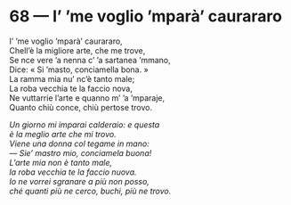 # 68 — I’ ’me voglio ’mparà’ caurararo

I’ ’me voglio ’mparà’ caurararo,  
Chell’è la migliore arte, che me trove,  
Se nce vere ’a nenna c’ ’a sartanea ’mmano,  
Dice: « Si ’masto, conciamella bona. »  
La ramma mia nu’ nc’è tanto male;  
La roba vecchia te la faccio nova,  
Ne vuttarrie l’arte e quanno m’ ’a ’mparaje,  
Quanto chiù conce, chiù pertose trovo.

_Un giorno mi imparai calderaio: e questa  
è la meglio arte che mi trovo.  
Viene una donna col tegame in mano:  
— Sie’ mastro mio, conciamela buona!  
L’arte mia non è tanto male,  
la roba vecchia te la faccio nuova.  
Io ne vorrei sgranare a più non posso,  
ché quanti più ne cerco, buchi, più ne trovo._

